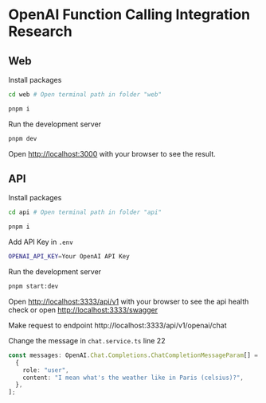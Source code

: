 # OpenAI Function Calling Integration Research

## Web

Install packages

```bash
cd web # Open terminal path in folder "web"

pnpm i
```

Run the development server

```bash
pnpm dev
```

Open [http://localhost:3000](http://localhost:3000) with your browser to see the result.

## API

Install packages

```bash
cd api # Open terminal path in folder "api"

pnpm i
```

Add API Key in `.env`

```bash
OPENAI_API_KEY=Your OpenAI API Key
```

Run the development server

```bash
pnpm start:dev
```

Open [http://localhost:3333/api/v1](http://localhost:3333/api/v1) with your browser to see the api health check or open [http://localhost:3333/swagger](http://localhost:3333/swagger)

Make request to endpoint http://localhost:3333/api/v1/openai/chat

Change the message in `chat.service.ts` line 22

```typescript
const messages: OpenAI.Chat.Completions.ChatCompletionMessageParam[] = [
  {
    role: "user",
    content: "I mean what's the weather like in Paris (celsius)?",
  },
];
```
